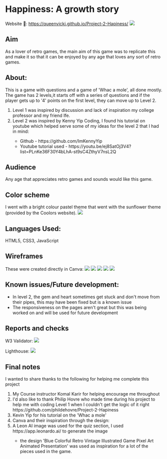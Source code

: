 # Happiness: A growth story

Website 🔗: https://queenvicki.github.io/Project-2-Hapiness/
<img src="Assets/Image/Responsiveness-image-bytes.png">

<h2> Aim </h2>
As a lover of retro games, the main aim of this game was to replicate this and make it so that it can be enjoyed by any age that loves any sort of retro games.

<h2> About: </h2>
This is a game with questions and a game of 'Whac a mole', all done mostly.
The game has 2 levels,it starts off with a series of questions and if the player gets up to '4' points on the first level, they can move up to Level 2.
<ol>
<li> Level 1 was inspired by discussion and lack of inspiration my college professor and my friend Ife.</li>
<li> Level 2 was inspired by Kenny Yip Coding, I found his tutorial on youtube which helped serve some of my ideas for the level 2 that I had in mind:</li>
<ul>
    <li>Github - https://github.com/ImKennyYip</li>
    <li>Youtube tutorial used - https://youtu.be/ej8SatOj3V4?list=PLnKe36F30Y4bLhA-st9sC4ZthyV7nsL2Q</li>
</ul>
</ol>

<h2> Audience </h2>
Any age that appreciates retro games and sounds would like this game.

<h2>Color scheme </h2>
I went with a bright colour pastel theme that went with the sunflower theme (provided by the Coolors website).
<img src="Assets/Image/Backgrounds/Background_Coolors_palette.png">

<h2>Languages Used:</h2>

HTML5, CSS3, JavaScript

<h2> Wireframes </h2>
These were created directly in Canva:
<img src="Assets/Image/Wireframe images/1.gif">
<img src="Assets/Image/Wireframe images/3.gif">
<img src="Assets/Image/Wireframe images/8.gif">
<img src="Assets/Image/Wireframe images/9.gif">
<img src="Assets/Image/Wireframe images/11.gif">

<h2> Known issues/Future development: </h2>
<ul>
<li> In level 2, the gem and heart sometimes get stuck and don't move from their pipes, this may have been fixed but is a known issue</li>
<li> The responsiveness on the pages aren't great but this was being worked on and will be used for future development</li>
</ul>

<h2> Reports and checks </h2>
W3 Validator:
<img src="Assets/Image/Report_1_w3validator.png">

Lighthouse:
<img src="Assets/Image/Report_2_lighthouse.png">

<h2> Final notes </h2>
I wanted to share thanks to the following for helping me complete this project 
<ol>
<li> My Course instructor Komal Karir for helping encourage me throughout </li>
<li> I'd also like to thank Philip Hovre who made time during his project to help me with coding Level 1 when I couldn't get the logic of it right https://github.com/phildehovre/Project-2-Hapiness </li>
<li> Kevin Yip for his tutorial on the 'Whac a mole'</li>
<li> Canva and their inspiration through the design:</li>
<li> A Leon AI image was used for the quiz section, I used https://app.leonardo.ai/ to generate the image </li>

<ul>
    <li> the design 'Blue Colorful Retro Vintage Illustrated Game Pixel Art Animated Presentation' was used as inspiration for a lot of the pieces used in the game. </li>
</ul>
</ol>
